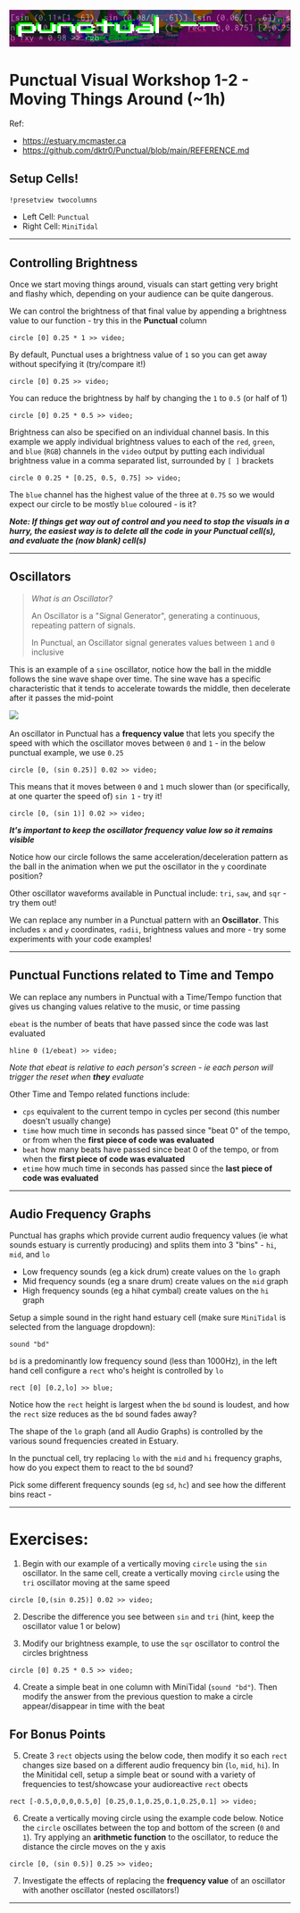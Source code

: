 ![DECODED Banner](images/banner_punctual.png)

# Punctual Visual Workshop 1-2 - Moving Things Around (~1h)

Ref:
 - https://estuary.mcmaster.ca
 - https://github.com/dktr0/Punctual/blob/main/REFERENCE.md

## Setup Cells!

```
!presetview twocolumns
```

 - Left Cell: `Punctual`
 - Right Cell: `MiniTidal`

---

## Controlling Brightness

Once we start moving things around, visuals can start getting very bright and flashy which, depending on your audience can be quite dangerous.

We can control the brightness of that final value by appending a brightness value to our function - try this in the **Punctual** column

```
circle [0] 0.25 * 1 >> video;
```
By default, Punctual uses a brightness value of `1` so you can get away without specifying it (try/compare it!)
```
circle [0] 0.25 >> video;
```

You can reduce the brightness by half by changing the `1` to `0.5` (or half of 1)
```
circle [0] 0.25 * 0.5 >> video;
```

Brightness can also be specified on an individual channel basis. In this example we apply individual brightness values to each of the `red`, `green`, and `blue` (`RGB`) channels in the `video` output by putting each individual brightness value in a comma separated list, surrounded by `[ ]` brackets

```
circle 0 0.25 * [0.25, 0.5, 0.75] >> video;
```

The `blue` channel has the highest value of the three at `0.75` so we would expect our circle to be mostly `blue` coloured - is it?

***Note: If things get way out of control and you need to stop the visuals in a hurry, the easiest way is to delete all the code in your Punctual cell(s), and evaluate the (now blank) cell(s)***

---

## Oscillators

> *What is an Oscillator?*
> 
> An Oscillator is a "Signal Generator", generating a continuous, repeating pattern of signals.
>
> In Punctual, an Oscillator signal generates values between `1` and `0` inclusive

This is an example of a `sine` oscillator, notice how the ball in the middle follows the sine wave shape over time. The sine wave has a specific characteristic that it tends to accelerate towards the middle, then decelerate after it passes the mid-point

<img src="https://i.pinimg.com/originals/21/22/cd/2122cd39bfb486e56c79a4350be2f9cf.gif" width="250" />

An oscillator in Punctual has a **frequency value** that lets you specify the speed with which the oscillator moves between `0` and `1` - in the below punctual example, we use `0.25`

```
circle [0, (sin 0.25)] 0.02 >> video;
```

This means that it moves between `0` and `1` much slower than (or specifically, at one quarter the speed of) `sin 1` - try it!

```
circle [0, (sin 1)] 0.02 >> video;
```

***It's important to keep the oscillator frequency value low so it remains visible*** 

Notice how our circle follows the same acceleration/deceleration pattern as the ball in the animation when we put the oscillator in the `y` coordinate position?

Other oscillator waveforms available in Punctual include: `tri`, `saw`, and `sqr` - try them out!

We can replace any number in a Punctual pattern with an **Oscillator**. This includes `x` and `y` coordinates, `radii`, brightness values and more - try some experiments with your code examples!

---

## Punctual Functions related to Time and Tempo

We can replace any numbers in Punctual with a Time/Tempo function that gives us changing values relative to the music, or time passing

`ebeat` is the number of beats that have passed since the code was last evaluated

```
hline 0 (1/ebeat) >> video;
```

*Note that ebeat is relative to each person's screen - ie each person will trigger the reset when **they** evaluate*

Other Time and Tempo related functions include:

 - `cps` equivalent to the current tempo in cycles per second (this number doesn't usually change)
 - `time` how much time in seconds has passed since "beat 0" of the tempo, or from when the **first piece of code was evaluated**
 - `beat` how many beats have passed since beat 0 of the tempo, or from when the **first piece of code was evaluated**
 - `etime` how much time in seconds has passed since the **last piece of code was evaluated**

---

## Audio Frequency Graphs

Punctual has graphs which provide current audio frequency values (ie what sounds estuary is currently producing) and splits them into 3 "bins" - `hi`, `mid`, and `lo`

 - Low frequency sounds (eg a kick drum) create values on the `lo` graph
 - Mid frequency sounds (eg a snare drum) create values on the `mid` graph 
 - High frequency sounds (eg a hihat cymbal) create values on the `hi` graph

Setup a simple sound in the right hand estuary cell (make sure `MiniTidal` is selected from the language dropdown):

```
sound "bd"
```

`bd` is a predominantly low frequency sound (less than 1000Hz), in the left hand cell configure a `rect` who's height is controlled by `lo`

```
rect [0] [0.2,lo] >> blue;
```

Notice how the `rect` height is largest when the `bd` sound is loudest, and how the `rect` size reduces as the `bd` sound fades away? 

The shape of the `lo` graph (and all Audio Graphs) is controlled by the various sound frequencies created in Estuary.

In the punctual cell, try replacing `lo` with the `mid` and `hi` frequency graphs, how do you expect them to react to the `bd` sound?

Pick some different frequency sounds (eg `sd`, `hc`) and see how the different bins react -

---

# Exercises:

1. Begin with our example of a vertically moving `circle` using the `sin` oscillator. In the same cell, create a vertically moving `circle` using the `tri` oscillator moving at the same speed
 
```
circle [0,(sin 0.25)] 0.02 >> video;
``` 

2. Describe the difference you see between `sin` and `tri` (hint, keep the oscillator value 1 or below)

3. Modify our brightness example, to use the `sqr` oscillator to control the circles brightness

```
circle [0] 0.25 * 0.5 >> video;
```
4. Create a simple beat in one column with MiniTidal (`sound "bd"`). Then modify the answer from the previous question to make a circle appear/disappear in time with the beat 


## For Bonus Points

5. Create 3 `rect` objects using the below code, then modify it so each `rect` changes size based on a different audio frequency bin (`lo`, `mid`, `hi`). In the Minitidal cell, setup a simple beat or sound with a variety of frequencies to test/showcase your audioreactive `rect` obects 

```
rect [-0.5,0,0,0,0.5,0] [0.25,0.1,0.25,0.1,0.25,0.1] >> video;
```

6. Create a vertically moving circle using the example code below. Notice the `circle` oscillates between the top and bottom of the screen (`0` and `1`). Try applying an **arithmetic function** to the oscillator, to reduce the distance the circle moves on the y axis

```
circle [0, (sin 0.5)] 0.25 >> video;
```

7. Investigate the effects of replacing the **frequency value** of an oscillator with another oscillator (nested oscillators!)

---
